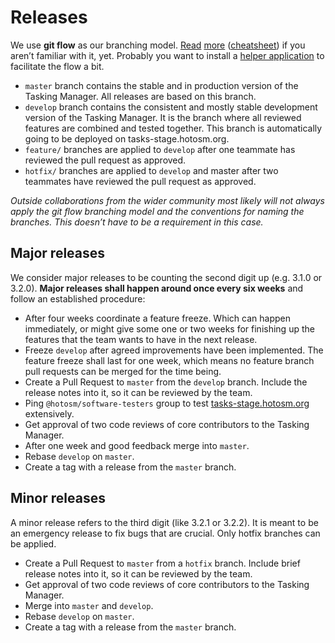 # Releases

We use **git flow** as our branching model. [Read](https://nvie.com/posts/a-successful-git-branching-model/) [more](https://jeffkreeftmeijer.com/git-flow/) ([cheatsheet](https://danielkummer.github.io/git-flow-cheatsheet/)) if you aren’t familiar with it, yet. Probably you want to install a [helper application](https://github.com/nvie/gitflow/wiki/Installation) to facilitate the flow a bit.

* `master` branch contains the stable and in production version of the Tasking Manager. All releases are based on this branch.
* `develop` branch contains the consistent and mostly stable development version of the Tasking Manager. It is the branch where all reviewed features are combined and tested together. This branch is automatically going to be deployed on tasks-stage.hotosm.org.
* `feature/` branches are applied to `develop` after one teammate has reviewed the pull request as approved.
* `hotfix/` branches are applied to `develop` and master after two teammates have reviewed the pull request as approved.

*Outside collaborations from the wider community most likely will not always apply the git flow branching model and the conventions for naming the branches. This doesn’t have to be a requirement in this case.*

## Major releases

We consider major releases to be counting the second digit up (e.g. 3.1.0 or 3.2.0). **Major releases shall happen around once every six weeks** and follow an established procedure:

* After four weeks coordinate a feature freeze. Which can happen immediately, or might give some one or two weeks for finishing up the features that the team wants to have in the next release.
* Freeze `develop` after agreed improvements have been implemented. The feature freeze shall last for one week, which means no feature branch pull requests can be merged for the time being.
* Create a Pull Request to `master` from the `develop` branch. Include the release notes into it, so it can be reviewed by the team.
* Ping `@hotosm/software-testers` group to test [tasks-stage.hotosm.org](https://tasks-stage.hotosm.org) extensively.
* Get approval of two code reviews of core contributors to the Tasking Manager.
* After one week and good feedback merge into `master`.
* Rebase `develop` on `master`.
* Create a tag with a release from the `master` branch.

## Minor releases

A minor release refers to the third digit (like 3.2.1 or 3.2.2). It is meant to be an emergency release to fix bugs that are crucial. Only hotfix branches can be applied.

* Create a Pull Request to `master` from a `hotfix` branch. Include brief release notes into it, so it can be reviewed by the team.
* Get approval of two code reviews of core contributors to the Tasking Manager.
* Merge into `master` and `develop`.
* Rebase `develop` on `master`.
* Create a tag with a release from the `master` branch.
